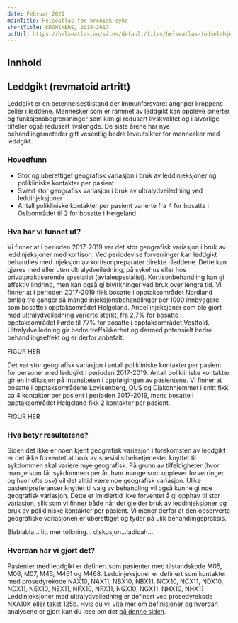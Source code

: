 ```yaml
---
date: Februar 2021
mainTitle: Helseatlas for kronisk syke
shortTitle: KRONIKERE, 2015-2017
pdfUrl: https://helseatlas.no/sites/default/files/helseatlas-fodselshjelp.pdf
---
```


## Innhold

## Leddgikt (revmatoid artritt)

Leddgikt er en betennelsestilstand der immunforsvaret angriper kroppens celler i leddene. 
Mennesker som er rammet av leddgikt kan oppleve smerter og funksjonsbegrensninger som kan gi redusert livskvalitet og i alvorlige tilfeller også redusert livslengde.
De siste årene har nye behandlingsmetoder gitt vesentlig bedre leveutsikter for mennesker med leddgikt. 

### Hovedfunn
- Stor og uberettiget geografisk variasjon i bruk av leddinjeksjoner og polikliniske kontakter per pasient
- Svært stor geografisk variasjon i bruk av ultralydveiledning ved leddinjeksjoner
- Antall polikliniske kontakter per pasient varierte fra 4 for bosatte i Osloområdet til 2 for bosatte i Helgeland

### Hva har vi funnet ut?
Vi finner at i perioden 2017-2019 var det stor geografisk variasjon i bruk av leddinjeksjoner med kortison. 
Ved periodevise forverringer kan leddgikt behandles med injeksjon av kortisonpreparater direkte i leddene. Dette kan gjøres med eller uten ultralydveiledning, på sykehus eller hos 
privatpraktiserende spesialist (avtalespesialist). Kortisonbehandling kan gi effektiv lindring, men kan også gi bivirkninger ved bruk over lengre tid. 
Vi finner at i perioden 2017-2019 fikk bosatte i opptaksområdet Nordland omlag tre ganger så mange injeksjonsbehandlinger per 1000 innbyggere som bosatte i opptaksområdet Helgeland. 
Andel injeksjoner som ble gjort med ultralydveiledning varierte sterkt, fra 2,7% for bosatte i opptaksområdet Førde til 77% for bosatte i opptaksområdet Vestfold. 
Ultralydveiledning gir bedre treffsikkerhet og dermed potensielt bedre behandlingseffekt og er derfor anbefalt.

FIGUR HER

Det var stor geografisk variasjon i antall polikliniske kontakter per pasient for personer med leddgikt i perioden 2017-2019. Antall polikliniske kontakter gir en indikasjon på intensiteten i 
oppfølgingen av pasientene. Vi finner at bosatte i opptaksområdene Lovisenberg, OUS og Diakonhjemmet i snitt fikk ca 4 kontakter per pasient i perioden 2017-2019, mens bosatte i opptaksområdet 
Helgeland fikk 2 kontakter per pasient.

FIGUR HER

### Hva betyr resultatene?
Siden det ikke er noen kjent geografisk variasjon i forekomsten av leddgikt er det ikke forventet at bruk av spesialisthelsetjenester knyttet til sykdommen skal variere mye geografisk. På grunn av tilfeldigheter 
(hvor mange som får sykdommen per år, hvor mange som opplever forverringer og hvor ofte osv) vil det alltid være noe geografisk variasjon. Ulike pasientpreferanser knyttet til valg av behandling vil 
også kunne gi noe geografisk variasjon. Dette er imidlertid ikke forventet å gi opphav til stor variasjon, slik som vi finner både når det gjelder bruk av leddinjeksjoner og bruk av polikliniske 
kontakter per pasient. Vi mener derfor at den observerte geografiske variasjonen er uberettiget og tyder på ulik behandlingspraksis. 

Blablabla... litt mer tolkning... diskusjon...ladidah...

### Hvordan har vi gjort det?
Pasienter med leddgikt er definert som pasienter med tilstandskode M05, M06, M07, M45, M461 og M468. 
Leddinjeksjoner er definert som kontakter med prosedyrekode NAX10, NAX11, NBX10, NBX11, NCX10, NCX11, NDX10, NDX11, NEX10, NEX11, NFX10, NFX11, NGX10, NGX11, NHX10, NHX11
Leddinjeksjoner med ultralydveiledning er definert ved prosedyrekode NXA10K eller takst 125b. 
Hvis du vil vite mer om definisjoner og hvordan analysene er gjort kan du lese om det [på denne siden](www.lenketilmetodebeskrivelserher.no).